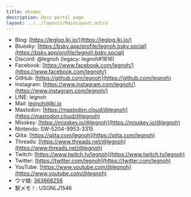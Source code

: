 ```yaml
---
title: whoami
description: Docs portal page
layout: ../../layouts/MainLayout.astro
---
```


* Blog: [https://leglog.lkj.io/](https://leglog.lkj.io/)
* Bluesky: [https://bsky.app/profile/legnoh.bsky.social](https://bsky.app/profile/legnoh.bsky.social)
* Discord: @legnoh (legacy: legnoh#1816)
* Facebook: [https://www.facebook.com/legnoh/](https://www.facebook.com/legnoh/)
* GitHub: [https://github.com/legnoh](https://github.com/legnoh)
* Instagram: [https://www.instagram.com/legnoh/](https://www.instagram.com/legnoh/)
* LINE: legnoh
* Mail: [legnoh@lkj.io](mailto:legnoh@lkj.io)
* Mastodon: [https://mastodon.cloud/@legnoh](https://mastodon.cloud/@legnoh)
* Misskey: [https://misskey.io/@legnoh](https://misskey.io/@legnoh)
* Nintendo: SW-5204-9953-3315
* Qiita: [https://qiita.com/legnoh](https://qiita.com/legnoh)
* Threads: [https://www.threads.net/@legnoh](https://www.threads.net/@legnoh)
* Twitch: [https://www.twitch.tv/legnoh](https://www.twitch.tv/legnoh)
* Twitter: [https://twitter.com/legnoh](https://twitter.com/legnoh)
* YouTube: [https://www.youtube.com/@legnoh](https://www.youtube.com/@legnoh)
* ウマ娘: [363668256](https://uma.pure-db.com/#/user/363668256)
* 駅メモ！: USGNLJ1546
